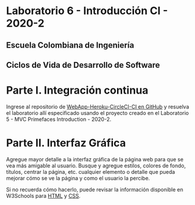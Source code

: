 # __Laboratorio 6 - Introducción CI - 2020-2__
## __Escuela Colombiana de Ingeniería__
## __Ciclos de Vida de Desarrollo de Software__

# __Parte I. Integración continua__
Ingrese al repositorio de [WebApp-Heroku-CircleCI-CI en GitHub](https://github.com/PDSW-ECI/WebApp-Heroku-CircleCI-CI) y resuelva el laboratorio allí especificado usando el proyecto creado en el  Laboratorio 5 - MVC Primefaces Introduction - 2020-2.

# __Parte II. Interfaz Gráfica__

Agregue mayor detalle a la interfaz gráfica de la página web para que se vea más amigable al usuario. Busque y agregue estilos, colores de fondo, títulos, centrar la página, etc. cualquier elemento o detalle que pueda mejorar cómo se ve la página y como el usuario la percibe.

Si no recuerda cómo hacerlo, puede revisar la información disponible en W3Schools para [HTML](https://www.w3schools.com/html/) y [CSS](https://www.w3schools.com/css/).